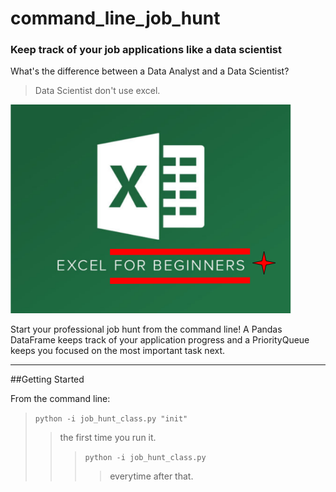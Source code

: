 # command_line_job_hunt
### Keep track of your job applications like a data scientist

What's the difference between a Data Analyst and a Data Scientist?
> Data Scientist don't use excel.


![for_beginners](imgs/for_beginners.png)

Start your professional job hunt from the command line!
A Pandas DataFrame keeps track of your application progress
and a PriorityQueue keeps you focused on the most important task next.

___

##Getting Started

From the command line:
> ```python -i job_hunt_class.py "init"```
>> the first time you run it.
>>> ```python -i job_hunt_class.py```
>>>> everytime after that.
